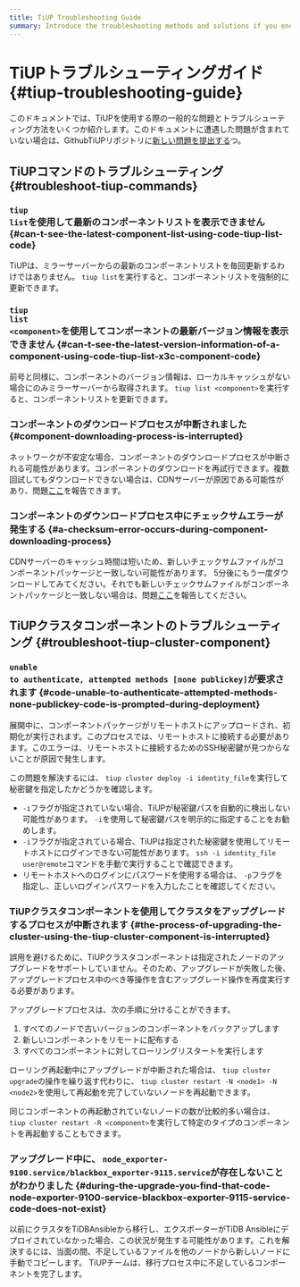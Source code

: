 ```yaml
---
title: TiUP Troubleshooting Guide
summary: Introduce the troubleshooting methods and solutions if you encounter issues when using TiUP.
---
```


# TiUPトラブルシューティングガイド {#tiup-troubleshooting-guide}

このドキュメントでは、TiUPを使用する際の一般的な問題とトラブルシューティング方法をいくつか紹介します。このドキュメントに遭遇した問題が含まれていない場合は、GithubTiUPリポジトリに[新しい問題を提出する](https://github.com/pingcap/tiup/issues)つ。

## TiUPコマンドのトラブルシューティング {#troubleshoot-tiup-commands}

### <code>tiup list</code>を使用して最新のコンポーネントリストを表示できません {#can-t-see-the-latest-component-list-using-code-tiup-list-code}

TiUPは、ミラーサーバーからの最新のコンポーネントリストを毎回更新するわけではありません。 `tiup list`を実行すると、コンポーネントリストを強制的に更新できます。

### <code>tiup list &lt;component&gt;</code>を使用してコンポーネントの最新バージョン情報を表示できません {#can-t-see-the-latest-version-information-of-a-component-using-code-tiup-list-x3c-component-code}

前号と同様に、コンポーネントのバージョン情報は、ローカルキャッシュがない場合にのみミラーサーバーから取得されます。 `tiup list <component>`を実行すると、コンポーネントリストを更新できます。

### コンポーネントのダウンロードプロセスが中断されました {#component-downloading-process-is-interrupted}

ネットワークが不安定な場合、コンポーネントのダウンロードプロセスが中断される可能性があります。コンポーネントのダウンロードを再試行できます。複数回試してもダウンロードできない場合は、CDNサーバーが原因である可能性があり、問題[ここ](https://github.com/pingcap/tiup/issues)を報告できます。

### コンポーネントのダウンロードプロセス中にチェックサムエラーが発生する {#a-checksum-error-occurs-during-component-downloading-process}

CDNサーバーのキャッシュ時間は短いため、新しいチェックサムファイルがコンポーネントパッケージと一致しない可能性があります。 5分後にもう一度ダウンロードしてみてください。それでも新しいチェックサムファイルがコンポーネントパッケージと一致しない場合は、問題[ここ](https://github.com/pingcap/tiup/issues)を報告してください。

## TiUPクラスタコンポーネントのトラブルシューティング {#troubleshoot-tiup-cluster-component}

### <code>unable to authenticate, attempted methods [none publickey]</code>が要求されます {#code-unable-to-authenticate-attempted-methods-none-publickey-code-is-prompted-during-deployment}

展開中に、コンポーネントパッケージがリモートホストにアップロードされ、初期化が実行されます。このプロセスでは、リモートホストに接続する必要があります。このエラーは、リモートホストに接続するためのSSH秘密鍵が見つからないことが原因で発生します。

この問題を解決するには、 `tiup cluster deploy -i identity_file`を実行して秘密鍵を指定したかどうかを確認します。

-   `-i`フラグが指定されていない場合、TiUPが秘密鍵パスを自動的に検出しない可能性があります。 `-i`を使用して秘密鍵パスを明示的に指定することをお勧めします。
-   `-i`フラグが指定されている場合、TiUPは指定された秘密鍵を使用してリモートホストにログインできない可能性があります。 `ssh -i identity_file user@remote`コマンドを手動で実行することで確認できます。
-   リモートホストへのログインにパスワードを使用する場合は、 `-p`フラグを指定し、正しいログインパスワードを入力したことを確認してください。

### TiUPクラスタコンポーネントを使用してクラスタをアップグレードするプロセスが中断されます {#the-process-of-upgrading-the-cluster-using-the-tiup-cluster-component-is-interrupted}

誤用を避けるために、TiUPクラスタコンポーネントは指定されたノードのアップグレードをサポートしていません。そのため、アップグレードが失敗した後、アップグレードプロセス中のべき等操作を含むアップグレード操作を再度実行する必要があります。

アップグレードプロセスは、次の手順に分けることができます。

1.  すべてのノードで古いバージョンのコンポーネントをバックアップします
2.  新しいコンポーネントをリモートに配布する
3.  すべてのコンポーネントに対してローリングリスタートを実行します

ローリング再起動中にアップグレードが中断された場合は、 `tiup cluster upgrade`の操作を繰り返す代わりに、 `tiup cluster restart -N <node1> -N <node2>`を使用して再起動を完了していないノードを再起動できます。

同じコンポーネントの再起動されていないノードの数が比較的多い場合は、 `tiup cluster restart -R <component>`を実行して特定のタイプのコンポーネントを再起動することもできます。

### アップグレード中に、 <code>node_exporter-9100.service/blackbox_exporter-9115.service</code>が存在しないことがわかりました {#during-the-upgrade-you-find-that-code-node-exporter-9100-service-blackbox-exporter-9115-service-code-does-not-exist}

以前にクラスタをTiDBAnsibleから移行し、エクスポーターがTiDB Ansibleにデプロイされていなかった場合、この状況が発生する可能性があります。これを解決するには、当面の間、不足しているファイルを他のノードから新しいノードに手動でコピーします。 TiUPチームは、移行プロセス中に不足しているコンポーネントを完了します。
